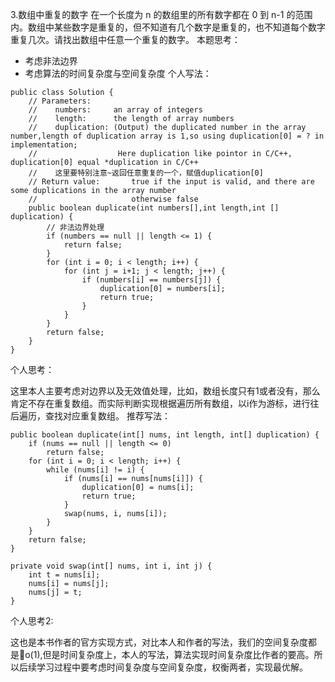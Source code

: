 3.数组中重复的数字
在一个长度为 n 的数组里的所有数字都在 0 到 n-1 的范围内。数组中某些数字是重复的，但不知道有几个数字是重复的，也不知道每个数字重复几次。请找出数组中任意一个重复的数字。
本题思考：

- 考虑非法边界
- 考虑算法的时间复杂度与空间复杂度
个人写法：
```
public class Solution {
    // Parameters:
    //    numbers:     an array of integers
    //    length:      the length of array numbers
    //    duplication: (Output) the duplicated number in the array number,length of duplication array is 1,so using duplication[0] = ? in implementation;
    //                  Here duplication like pointor in C/C++, duplication[0] equal *duplication in C/C++
    //    这里要特别注意~返回任意重复的一个，赋值duplication[0]
    // Return value:       true if the input is valid, and there are some duplications in the array number
    //                     otherwise false
    public boolean duplicate(int numbers[],int length,int [] duplication) {
        // 非法边界处理
        if (numbers == null || length <= 1) {
            return false;
        }
        for (int i = 0; i < length; i++) {
            for (int j = i+1; j < length; j++) {
                if (numbers[i] == numbers[j]) {
                    duplication[0] = numbers[i];
                    return true;
                }
            }
        }
        return false;
    }
}
```
个人思考：

这里本人主要考虑对边界以及无效值处理，比如，数组长度只有1或者没有，那么肯定不存在重复数组。而实际判断实现根据遍历所有数组，以i作为游标，进行往后遍历，查找对应重复数组。
推荐写法：
```
public boolean duplicate(int[] nums, int length, int[] duplication) {
    if (nums == null || length <= 0)
        return false;
    for (int i = 0; i < length; i++) {
        while (nums[i] != i) {
            if (nums[i] == nums[nums[i]]) {
                duplication[0] = nums[i];
                return true;
            }
            swap(nums, i, nums[i]);
        }
    }
    return false;
}
 
private void swap(int[] nums, int i, int j) {
    int t = nums[i];
    nums[i] = nums[j];
    nums[j] = t;
}
```
个人思考2:

这也是本书作者的官方实现方式，对比本人和作者的写法，我们的空间复杂度都是o(1),但是时间复杂度上，本人的写法，算法实现时间复杂度比作者的要高。所以后续学习过程中要考虑时间复杂度与空间复杂度，权衡两者，实现最优解。